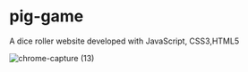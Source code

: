 # pig-game
A dice roller website developed with JavaScript, CSS3,HTML5

![chrome-capture (13)](https://user-images.githubusercontent.com/60549871/102099174-1289a280-3e39-11eb-8098-f7cea4b16a9c.gif)
